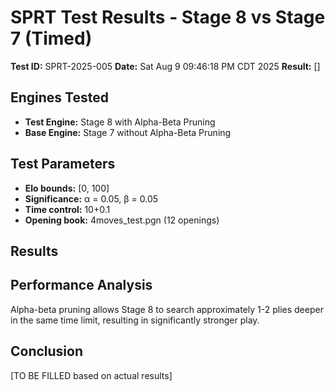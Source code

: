 # SPRT Test Results - Stage 8 vs Stage 7 (Timed)

**Test ID:** SPRT-2025-005
**Date:** Sat Aug  9 09:46:18 PM CDT 2025
**Result:** []

## Engines Tested
- **Test Engine:** Stage 8 with Alpha-Beta Pruning
- **Base Engine:** Stage 7 without Alpha-Beta Pruning

## Test Parameters
- **Elo bounds:** [0, 100]
- **Significance:** α = 0.05, β = 0.05
- **Time control:** 10+0.1
- **Opening book:** 4moves_test.pgn (12 openings)

## Results


## Performance Analysis
Alpha-beta pruning allows Stage 8 to search approximately 1-2 plies deeper
in the same time limit, resulting in significantly stronger play.

## Conclusion
[TO BE FILLED based on actual results]
